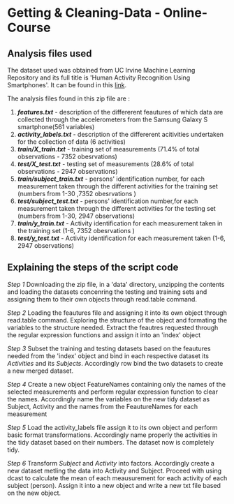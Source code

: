 # Getting & Cleaning-Data - Online-Course

## Analysis files used

The dataset used was obtained from UC Irvine Machine Learning Repository and its full title is 'Human Activity Recognition Using Smartphones'. It can be found in this [link](https://d396qusza40orc.cloudfront.net/getdata%2Fprojectfiles%2FUCI%20HAR%20Dataset.zip).

The analysis files found in this zip file are :
  1. ***features.txt*** - description of the differerent feautures of which data are collected through the accelerometers from the Samsung                           Galaxy S smartphone(561 variables)
  2. ***activity_labels.txt*** - description of the differerent acitivities undertaken for the collection of data (6 activities)
  3. ***train/X_train.txt*** - training set of measurements (71.4% of total observations - 7352 obesrvations)
  4. ***test/X_test.txt*** - testing set of measurements (28.6% of total observations - 2947 observations)
  5. ***train/subject_train.txt*** - persons' identification number, for each measurement taken through the different activities for the training set (numbers from 1-30 ,7352 obesrvations )
  6. ***test/subject_test.txt*** -  persons' identification number,for each measurement taken through the different activities for the testing set (numbers from 1-30, 2947 observations)
  7. ***train/y_train.txt*** - Activity identification for each measurement taken in the training set (1-6, 7352 obesrvations )
  8. ***test/y_test.txt*** - Activity identification for each measurement taken (1-6, 2947 observations)

## Explaining the steps of the script code

_Step 1_
Downloading the zip file, in a 'data' directory, unzipping the contents and loading the datasets concenring the testing and training sets and assigning them to their own objects through read.table command.

_Step 2_
Loading the feautures file and assigning it into its own object through read.table command. Exploring the structure of the object and formating the variables to the structure needed. Extract the feautres requested through the regular expression functions and assign it into an 'index' object

_Step 3_
Subset the training and testing datasets based on the feautures needed from the 'index' object and bind in each respective dataset its _Activities_ and its _Subjects_. Accordingly row bind the two datasets to create a new merged dataset.

_Step 4_
Create a new object FeatureNames containing only the names of the selected measurements and perform regular expression function to clear the names. Accordingly name the variables on the new tidy dataset as Subject, Activity and the names from the FeautureNames for each measurement

_Step 5_
Load the activity_labels file assign it to its own object and perform basic format transformations. Accordingly name properly the activities in the tidy dataset based on their numbers. The dataset now is completely tidy.

_Step 6_
Transform _Subject_ and _Activity_ into factors. Accordingly create a new dataset metling the data into Activity and Subject. Proceed with using dcast to calculate the mean of each meausurement for each activity of each subject (person). Assign it into a new object and write a new txt file based on the new object.
